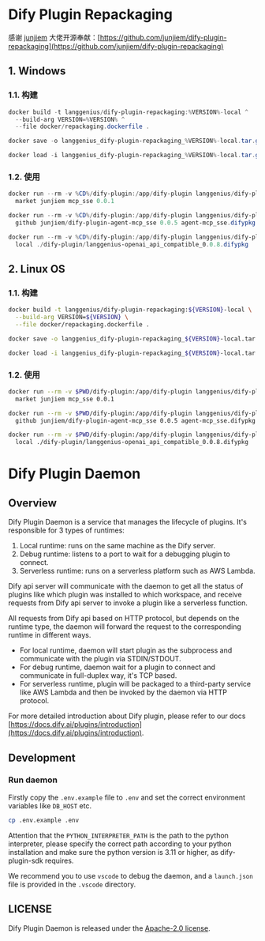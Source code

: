 # Dify Plugin Repackaging

感谢 [junjiem](https://github.com/junjiem) 大佬开源奉献：[https://github.com/junjiem/dify-plugin-repackaging](https://github.com/junjiem/dify-plugin-repackaging)

## 1. Windows

### 1.1. 构建

```powershell
docker build -t langgenius/dify-plugin-repackaging:%VERSION%-local ^
  --build-arg VERSION=%VERSION% ^
  --file docker/repackaging.dockerfile .
```

```powershell
docker save -o langgenius_dify-plugin-repackaging_%VERSION%-local.tar.gz langgenius/dify-plugin-repackaging:%VERSION%-local
```

```powershell
docker load -i langgenius_dify-plugin-repackaging_%VERSION%-local.tar.gz
```

### 1.2. 使用

```powershell
docker run --rm -v %CD%/dify-plugin:/app/dify-plugin langgenius/dify-plugin-repackaging:%VERSION%-local ^
  market junjiem mcp_sse 0.0.1
```

```powershell
docker run --rm -v %CD%/dify-plugin:/app/dify-plugin langgenius/dify-plugin-repackaging:%VERSION%-local ^
  github junjiem/dify-plugin-agent-mcp_sse 0.0.5 agent-mcp_sse.difypkg
```

```powershell
docker run --rm -v %CD%/dify-plugin:/app/dify-plugin langgenius/dify-plugin-repackaging:%VERSION%-local ^
  local ./dify-plugin/langgenius-openai_api_compatible_0.0.8.difypkg
```

## 2. Linux OS

### 1.1. 构建

```sh
docker build -t langgenius/dify-plugin-repackaging:${VERSION}-local \
  --build-arg VERSION=${VERSION} \
  --file docker/repackaging.dockerfile .
```

```sh
docker save -o langgenius_dify-plugin-repackaging_${VERSION}-local.tar.gz langgenius/dify-plugin-repackaging:${VERSION}-local
```

```sh
docker load -i langgenius_dify-plugin-repackaging_${VERSION}-local.tar.gz
```

### 1.2. 使用

```sh
docker run --rm -v $PWD/dify-plugin:/app/dify-plugin langgenius/dify-plugin-repackaging:${VERSION}-local \
  market junjiem mcp_sse 0.0.1
```

```sh
docker run --rm -v $PWD/dify-plugin:/app/dify-plugin langgenius/dify-plugin-repackaging:${VERSION}-local \
  github junjiem/dify-plugin-agent-mcp_sse 0.0.5 agent-mcp_sse.difypkg
```

```sh
docker run --rm -v $PWD/dify-plugin:/app/dify-plugin langgenius/dify-plugin-repackaging:${VERSION}-local \
  local ./dify-plugin/langgenius-openai_api_compatible_0.0.8.difypkg
```

# Dify Plugin Daemon

## Overview

Dify Plugin Daemon is a service that manages the lifecycle of plugins. It's responsible for 3 types of runtimes:

1. Local runtime: runs on the same machine as the Dify server.
2. Debug runtime: listens to a port to wait for a debugging plugin to connect.
3. Serverless runtime: runs on a serverless platform such as AWS Lambda.

Dify api server will communicate with the daemon to get all the status of plugins like which plugin was installed to which workspace, and receive requests from Dify api server to invoke a plugin like a serverless function.

All requests from Dify api based on HTTP protocol, but depends on the runtime type, the daemon will forward the request to the corresponding runtime in different ways.

- For local runtime, daemon will start plugin as the subprocess and communicate with the plugin via STDIN/STDOUT.
- For debug runtime, daemon wait for a plugin to connect and communicate in full-duplex way, it's TCP based.
- For serverless runtime, plugin will be packaged to a third-party service like AWS Lambda and then be invoked by the daemon via HTTP protocol.

For more detailed introduction about Dify plugin, please refer to our docs [https://docs.dify.ai/plugins/introduction](https://docs.dify.ai/plugins/introduction).

## Development

### Run daemon

Firstly copy the `.env.example` file to `.env` and set the correct environment variables like `DB_HOST` etc.

```bash
cp .env.example .env
```

Attention that the `PYTHON_INTERPRETER_PATH` is the path to the python interpreter, please specify the correct path according to your python installation and make sure the python version is 3.11 or higher, as dify-plugin-sdk requires.

We recommend you to use `vscode` to debug the daemon,  and a `launch.json` file is provided in the `.vscode` directory.

## LICENSE

Dify Plugin Daemon is released under the [Apache-2.0 license](LICENSE).
